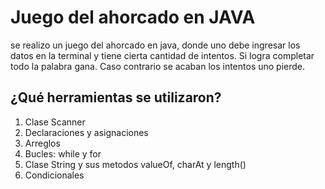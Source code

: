 # Juego del ahorcado en JAVA
se realizo un juego del ahorcado en java, donde uno debe ingresar los datos en la terminal y tiene cierta cantidad de intentos. Si logra completar todo la palabra gana. Caso contrario se acaban los intentos uno pierde.
## ¿Qué herramientas se utilizaron?
1. Clase Scanner
2. Declaraciones y asignaciones
3. Arreglos
4. Bucles: while y for
5. Clase String y sus metodos valueOf, charAt y  length()
6. Condicionales